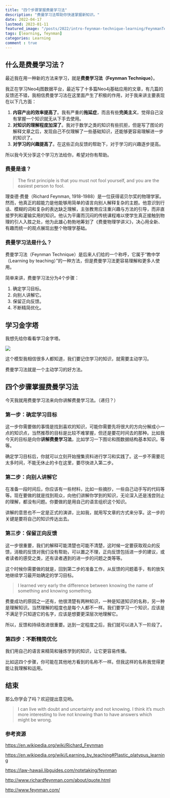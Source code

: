 ```yaml
---
title: "四个步骤掌握费曼学习法"
description: "费曼学习法帮助你快速掌握新知识。"
date: 2022-04-17
lastmod: 2023-01-11
featured_image: "/posts/2022/intro-feynman-technique-learning/FeynmanTechnique.jpg"
tags: [learning, feynman]
categories: Learning
comment : true
---
```


## 什么是费曼学习法？

最近我在用一种新的方法来学习，就是**费曼学习法（Feynman Technique）**。

我正在学习Neo4j图数据平台，最近写了十多篇Neo4j基础应用的文章，有几篇的反馈还不错，我相信费曼学习法在这里面产生了积极的作用，对于我来讲主要表现在以下几方面：

1. **内容产出的效率提高了**。我有严重的**拖延症**，而且有些**完美主义**，觉得自己没有掌握一个知识就无从下手去使用。
2. **对知识的理解程度加深了**。我对于数学之类的知识有些抗拒，但是写了图论的解释文章之后，发现自己不仅理解了一些基础知识，还能够更容易理解进一步的知识了。
3. **对学习的兴趣提高了**。在这些正向反馈的帮助下，对于学习的兴趣逐步提高。

所以我今天分享这个学习方法给你，希望对你有帮助。

### 费曼是谁？

> The first principle is that you must not fool yourself, and you are the easiest person to fool.

理查德·费曼（Richard Feynman, 1918-1988）是一位获得诺贝尔奖的物理学家。然而，他真正的超能力是他能够用简单的语言向别人解释复杂的主题。他意识到行话、模糊的词和复杂的表达缺乏理解，主张教育应注重兴趣与方法的引导，而非直接罗列和灌输实用的知识。他认为平庸而沉闷的传统课程难以使学生真正接触到物理的引人入胜之处，他为此雄心勃勃地筹划了《费曼物理学讲义》，决心用全新、有趣而统一的观点展现出整个物理学基础。

### 费曼学习法是什么？

费曼学习法（Feynman Technique）是后来人们给的一个称呼，它属于“教中学（Learning by teaching）”的一种方法，但是费曼学习法更容易理解和更多人使用。

简单来讲，费曼学习法分为4个步骤：

1. 确定学习目标。
2. 向别人讲解它。
3. 保留正向反馈。
4. 不断精简优化。

## 学习金字塔

我想先给你看看学习金字塔。

![](/posts/2022/intro-feynman-technique-learning/71d3300c6207471da867c4e9e44ce31e.jpeg)

这个模型我相信很多人都知道，我们要记住学习的知识，就需要主动学习。

费曼学习法就是一个主动学习的好方法。

## 四个步骤掌握费曼学习法

今天我就用费曼学习法来向你讲解费曼学习法。（递归？）

### 第一步：确定学习目标

这一步你需要做的事情是找到喜欢的知识，可能你需要先将很大的方向分解成小一点的知识点，当然推荐的目标是比较不难掌握，但还是要花时间去的那种。比如我今天的目标是向你**讲解费曼学习法**，比如学习一下图论和图数据结构基本知识。等等。

确定学习目标后，你就可以立刻开始搜集资料进行学习和实践了。这一步不需要花太多时间，不能无休止的卡在这里，要尽快进入第二步。

### 第二步：向别人讲解它

在准备一段时间后，你应该有一些材料，比如一些摘抄，一些自己动手写的代码等等。现在要做的就是找到观众，向他们讲解你学到的知识，无论深入还是浅尝则止的理解，都没有问题。你要做的是用自己的语言组织这个知识。

讲解的意思也不一定是正式的演讲，比如我，就用写文章的方式来分享。这一步的关键是要将自己的知识传达出去。

### 第三步：保留正向反馈

这一步很重要，我们的解释可能清楚也可能不清楚，这时候一定要获取观众的反馈，消极的反馈对我们没有帮助，可以置之不理，正向反馈包括进一步的建议，或者读者的感受之类，还有读者遇到的进一步的问题之类等等。

这个时候你需要做的就是，回到第二步的准备工作，从反馈的问题着手，有的放矢地继续学习最开始确定的学习目标。

> I learned very early the difference between knowing the name of something and knowing something.

费曼成功的原因之一还有，他很清楚有两种知识，一种是知道知识的名称，另一种是理解知识。当然理解的程度也是每个人都不一样。我们要学习一个知识，应该是不满足于只知道它的名字，应该是想要更深层次地理解它。

所以，反馈和持续改进很重要。达到一定程度之后，我们就可以进入下一阶段了。

### 第四步：不断精简优化

我们用自己的语言来精简和锤炼学到的知识，让它更容易传播。

比如这四个步骤，你可能在其他地方看到的名称不一样。但我这样的名称我觉得更能让我理解和运用。

## 结束

那么你学会了吗？欢迎提出意见哟。

> I can live with doubt and uncertainty and not knowing. I think it’s much more interesting to live not knowing than to have answers which might be wrong.

### 参考资源

https://en.wikipedia.org/wiki/Richard_Feynman

https://en.wikipedia.org/wiki/Learning_by_teaching#Plastic_platypus_learning

https://law-hawaii.libguides.com/notetaking/feynman

http://www.richardfeynman.com/about/quote.html

http://www.feynman.com/